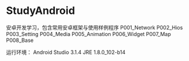 # StudyAndroid
安卓开发学习，包含常用安卓框架与使用样例程序
P001_Network
P002_Hios
P003_Setting
P004_Media
P005_Animation
P006_Widget
P007_Map
P008_Base

运行环境：
Android Studio 3.1.4
JRE 1.8.0_102-b14
